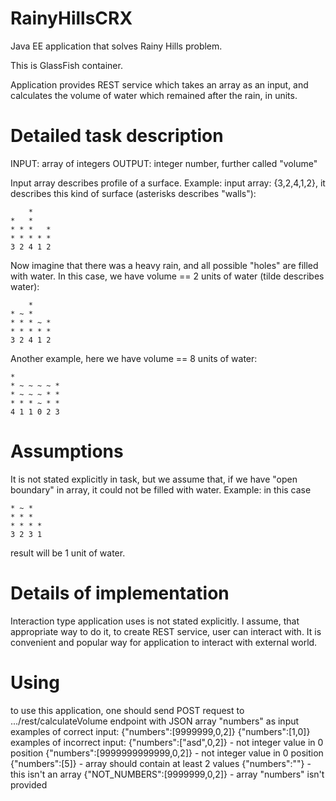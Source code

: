 # RainyHillsCRX
Java EE application that solves Rainy Hills problem.

This is GlassFish container. 

Application provides REST service which takes an array as an input, and calculates the volume of water
which remained after the rain, in units.

# Detailed task description

INPUT: array of integers
OUTPUT: integer number, further called "volume"

Input array describes profile of a surface.
Example:
input array: {3,2,4,1,2}, it describes this kind of surface (asterisks describes "walls"):

```
    *
*   *
* * *   *
* * * * *
3 2 4 1 2
```
Now imagine that there was a heavy rain, and all possible "holes" are filled with water.
In this case, we have volume == 2 units of water (tilde describes water):
```
    *
* ~ *
* * * ~ *
* * * * *
3 2 4 1 2
```
Another example, here we have volume == 8 units of water:
```
*
* ~ ~ ~ ~ *
* ~ ~ ~ * *
* * * ~ * *
4 1 1 0 2 3
```
# Assumptions

It is not stated explicitly in task, but we assume that, if we have "open boundary" in array, it could not be filled with water.
Example:
in this case
```
* ~ *
* * *
* * * *
3 2 3 1
```
result will be 1 unit of water. 

# Details of implementation

Interaction type application uses is not stated explicitly. I assume, that appropriate way to do it, to create REST service, user can interact with. 
It is convenient and popular way for application to interact with external world. 

# Using
to use this application, one should send POST request to .../rest/calculateVolume endpoint with JSON array "numbers" as input
examples of correct input:
     {"numbers":[9999999,0,2]}
     {"numbers":[1,0]}
examples of incorrect input:
     {"numbers":["asd",0,2]} - not integer value in 0 position
     {"numbers":[9999999999999,0,2]} - not integer value in 0 position
     {"numbers":[5]} - array should contain at least 2 values
     {"numbers":""} - this isn't an array
     {"NOT_NUMBERS":[9999999,0,2]}  - array "numbers" isn't provided
